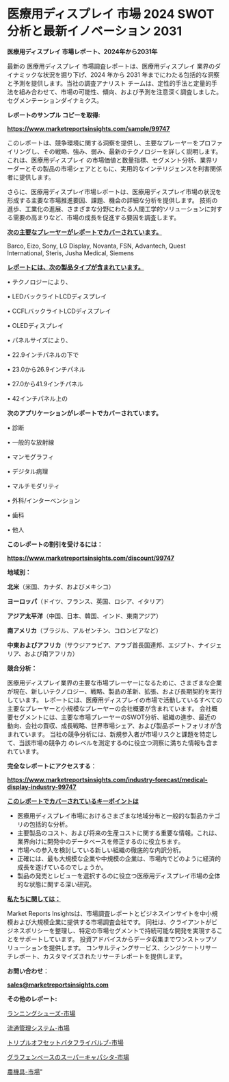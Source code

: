 # 医療用ディスプレイ 市場 2024 SWOT 分析と最新イノベーション 2031

<strong>医療用ディスプレイ 市場レポート、2024年から2031年</strong>

最新の 医療用ディスプレイ 市場調査レポートは、医療用ディスプレイ 業界のダイナミックな状況を掘り下げ、2024 年から 2031 年までにわたる包括的な洞察と予測を提供します。当社の調査アナリスト チームは、定性的手法と定量的手法を組み合わせて、市場の可能性、傾向、および予測を注意深く調査しました。 セグメンテーションダイナミクス。



<strong>レポートのサンプル コピーを取得:</strong> <a href=https://www.marketreportsinsights.com/sample/99747>

<strong><u>https://www.marketreportsinsights.com/sample/99747</u></strong></a>

このレポートは、競争環境に関する洞察を提供し、主要なプレーヤーをプロファイリングし、その戦略、強み、弱み、最新のテクノロジーを詳しく説明します。 これは、医療用ディスプレイ の市場価値と数量指標、セグメント分析、業界リーダーとその製品の市場シェアとともに、実用的なインテリジェンスを利害関係者に提供します。

さらに、医療用ディスプレイ市場レポートは、医療用ディスプレイ市場の状況を形成する主要な市場推進要因、課題、機会の詳細な分析を提供します。 技術の進歩、工業化の進展、さまざまな分野にわたる人間工学的ソリューションに対する需要の高まりなど、市場の成長を促進する要因を調査します。



<strong><u>次の主要なプレーヤーがレポートでカバーされています。</u></strong>

Barco, Eizo, Sony, LG Display, Novanta, FSN, Advantech, Quest International, Steris, Jusha Medical, Siemens



<strong><u><b>レポートには、次の製品タイプが含まれています。</b></u></strong>

• テクノロジーにより、

• LEDバックライトLCDディスプレイ

• CCFLバックライトLCDディスプレイ

• OLEDディスプレイ

• パネルサイズにより、

• 22.9インチパネルの下で

• 23.0から26.9インチパネル

• 27.0から41.9インチパネル

• 42インチパネル上の



<strong><b>次のアプリケーションがレポートでカバーされています。</b></strong>

• 診断

• 一般的な放射線

• マンモグラフィ

• デジタル病理

• マルチモダリティ

• 外科/インターベンション

• 歯科

• 他人



<strong><b>このレポートの割引を受けるには：</b></strong><a href=https://www.marketreportsinsights.com/discount/99747>

<strong><u>https://www.marketreportsinsights.com/discount/99747</u></strong></a>



<strong>地域別：</strong>



<strong>北米</strong>（米国、カナダ、およびメキシコ）



<strong>ヨーロッパ</strong>（ドイツ、フランス、英国、ロシア、イタリア）



<strong>アジア太平洋</strong>（中国、日本、韓国、インド、東南アジア）



<strong>南アメリカ</strong>（ブラジル、アルゼンチン、コロンビアなど）



<strong>中東およびアフリカ</strong>（サウジアラビア、アラブ首長国連邦、エジプト、ナイジェリア、および南アフリカ）



<strong>競合分析：</strong>

医療用ディスプレイ業界の主要な市場プレーヤーになるために、さまざまな企業が現在、新しいテクノロジー、戦略、製品の革新、拡張、および長期契約を実行しています。 レポートには、医療用ディスプレイの市場で活動しているすべての主要なプレーヤーと小規模なプレーヤーの会社概要が含まれています。 会社概要セグメントには、主要な市場プレーヤーのSWOT分析、組織の進歩、最近の動向、会社の買収、成長戦略、世界市場シェア、および製品ポートフォリオが含まれています。 当社の競争分析には、新規参入者が市場リスクと課題を特定して、当該市場の競争力 のレベルを測定するのに役立つ洞察に満ちた情報も含まれています。



<strong>完全なレポートにアクセスする</strong>：

<a href=https://www.marketreportsinsights.com/industry-forecast/medical-display-industry-99747>

<strong><u>https://www.marketreportsinsights.com/industry-forecast/medical-display-industry-99747</u></strong></a>



<strong><u><b>このレポートでカバーされているキーポイントは</b></u></strong>
<ul>
  <li>医療用ディスプレイ市場におけるさまざまな地域分布と一般的な製品カテゴリの包括的な分析。</li>
  <li>主要製品のコスト、および将来の生産コストに関する重要な情報。これは、業界向けに開発中のデータベースを修正するのに役立ちます。</li>
  <li>市場への参入を検討している新しい組織の徹底的な内訳分析。</li>
  <li>正確には、最も大規模な企業や中規模の企業は、市場内でどのように経済的成長を遂げているのでしょうか。</li>
  <li>製品の発売とレビューを選択するのに役立つ医療用ディスプレイ市場の全体的な状態に関する深い研究。</li>
</ul>


<strong><u><b>私たちに関しては：</b></u></strong>

Market Reports Insightsは、市場調査レポートとビジネスインサイトを中小規模および大規模企業に提供する市場調査会社です。 同社は、クライアントがビジネスポリシーを整理し、特定の市場セグメントで持続可能な開発を実現することをサポートしています。 投資アドバイスからデータ収集までワンストップソリューションを提供します。 コンサルティングサービス、シンジケートリサーチレポート、カスタマイズされたリサーチレポートを提供します。



<strong><b>お問い合わせ</b></strong>：

<a href=mailto:sales@marketreportsinsights.com>

<strong><u>sales@marketreportsinsights.com</u></strong></a>



<strong>その他のレポート:</strong>

<a href=https://www.linkedin.com/pulse/ランニングシューズ-市場-2023-推進要因と成長機会-2030-pr-news-hub-sdpkc/>ランニングシューズ-市場</a>

<a href=https://www.linkedin.com/pulse/流通管理システム-市場-2023-総合分析と事業成長戦略-2030-pdpgf/>流通管理システム-市場</a>

<a href=https://www.linkedin.com/pulse/トリプルオフセットバタフライバルブ-市場-2023-年のダイナミクスとビジネストレンド-rkz0f/>トリプルオフセットバタフライバルブ-市場</a>

<a href=https://www.linkedin.com/pulse/グラフェンベースのスーパーキャパシタ-市場-2023-最新の-cagr-および成長分析-2030-pr-news-hub-er9rf/>グラフェンベースのスーパーキャパシタ-市場</a>

<a href=https://www.linkedin.com/pulse/農機具-市場-2023-推進要因と成長機会-2030-data-dive-discoveries-24-analysis-hcu5c/>農機具-市場</a>"
